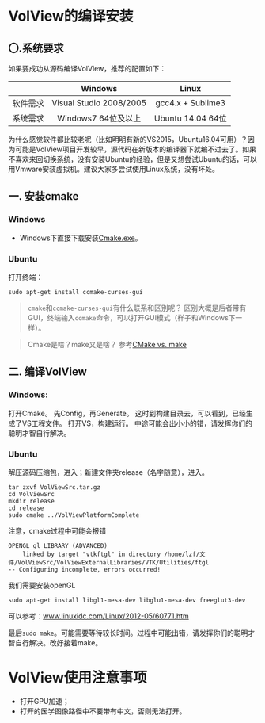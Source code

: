 # VolView的编译安装

## 〇.系统要求
如果要成功从源码编译VolView，推荐的配置如下：

|                   |Windows   | Linux  |
|:-----------: | :------------: | :------------: |
| 软件需求  |  Visual Studio 2008/2005   | gcc4.x + Sublime3 |
| 系统需求  |  Windows7 64位及以上 | Ubuntu 14.04 64位 |

为什么感觉软件都比较老呢（比如明明有新的VS2015，Ubuntu16.04可用）？因为可能是VolView项目开发较早，源代码在新版本的编译器下就编不过去了。如果不喜欢来回切换系统，没有安装Ubuntu的经验，但是又想尝试Ubuntu的话，可以用Vmware安装虚拟机。建议大家多尝试使用Linux系统，没有坏处。

## 一. 安装cmake

### Windows

- Windows下直接下载安装[Cmake.exe](https://cmake.org/)。

### Ubuntu
打开终端：
```shell
sudo apt-get install ccmake-curses-gui
```
> `cmake`和`ccmake-curses-gui`有什么联系和区别呢？
区别大概是后者带有GUI，终端输入`ccmake`命令，可以打开GUI模式（样子和Windows下一样）。

> Cmake是啥？make又是啥？
参考[CMake vs. make](https://prateekvjoshi.com/2014/02/01/cmake-vs-make/)

## 二. 编译VolView
### Windows:
打开Cmake。
先Config，再Generate。
这时到构建目录去，可以看到，已经生成了VS工程文件。
打开VS，构建运行。
中途可能会出小小的错，请发挥你们的聪明才智自行解决。

### Ubuntu
解压源码压缩包，进入；新建文件夹release（名字随意），进入。
```shell
tar zxvf VolViewSrc.tar.gz
cd VolViewSrc
mkdir release
cd release
sudo cmake ../VolViewPlatformComplete
```
注意，cmake过程中可能会报错
```
OPENGL_gl_LIBRARY (ADVANCED)
    linked by target "vtkftgl" in directory /home/lzf/文件/VolViewSrc/VolViewExternalLibraries/VTK/Utilities/ftgl
-- Configuring incomplete, errors occurred!
```
我们需要安装openGL
```shell
sudo apt-get install libgl1-mesa-dev libglu1-mesa-dev freeglut3-dev
```
可以参考：www.linuxidc.com/Linux/2012-05/60771.htm

最后`sudo make`。可能需要等待较长时间。过程中可能出错，请发挥你们的聪明才智自行解决。改好接着make。

# VolView使用注意事项
- 打开GPU加速；
- 打开的医学图像路径中不要带有中文，否则无法打开。
